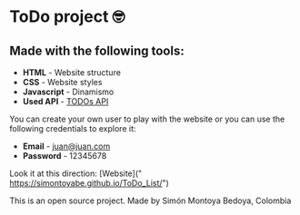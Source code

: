 # ToDo project 🤓 

## Made with the following tools:

* **HTML** - Website structure
* **CSS** - Website styles
* **Javascript** - Dinamismo
* **Used API** - [TODOs API](https://ctd-todo-api.herokuapp.com/#/)

You can create your own user to play with the website or you can use the following credentials to explore it:

* **Email** - juan@juan.com
* **Password** - 12345678


Look it at this direction: [Website](" https://simontoyabe.github.io/ToDo_List/")

This is an open source project. Made by Simón Montoya Bedoya, Colombia